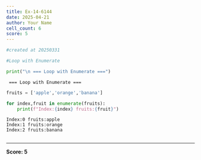 ```yaml
---
title: Ex-14-6144
date: 2025-04-21
author: Your Name
cell_count: 6
score: 5
---
```


```python
#created at 20250331
```


```python
#Loop with Enumerate
```


```python
print("\n === Loop with Enumerate ===")
```

    
     === Loop with Enumerate ===



```python
fruits = ['apple','orange','banana']
```


```python
for index,fruit in enumerate(fruits):
    print(f"Index:{index} fruits:{fruit}")
```

    Index:0 fruits:apple
    Index:1 fruits:orange
    Index:2 fruits:banana



```python

```


---
**Score: 5**
